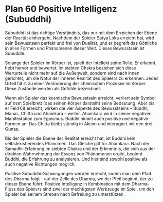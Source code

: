# Plan 60 Positive Intelligenz (Subuddhi)

Subuddhi ist das richtige Verständnis, das nur mit dem Erreichen der Ebene der Realität einhergeht. Nachdem der Spieler Satya Loka erreicht hat, wird sein Bewusstsein perfekt und frei von Dualität, und er begreift das Göttliche in allen Formen und Phänomenen dieser Welt. Dieses Bewusstsein ist Subuddhi.

Solange der Spieler im Körper ist, spielt der Intellekt seine Rolle. Er erkennt, hebt hervor und bewertet. Im siebten Chakra beziehen sich diese Werturteile nicht mehr auf die Außenwelt, sondern sind nach innen gerichtet, um die Natur der inneren Realität des Spielers zu erkennen. Jedes Urteil führt zu einer Veränderung der chemischen Prozesse im Körper. Diese Zustände werden als Gefühle bezeichnet.

Wenn ein Spieler das kosmische Bewusstsein erreicht, verliert sein Symbol auf dem Spielbrett (das seinen Körper darstellt) seine Bedeutung. Aber bis er Feld 68 erreicht, wirken die vier Aspekte des Bewusstseins – Buddhi, Manas, Chitta und Ahamkara – weiter. Ahamkara wird in seiner negativen Manifestation zum Egoismus. Buddhi nimmt auch positive und negative Formen an. Das Chitta bleibt ständig in Aktion und interagiert mit den drei Gunas.

Bis der Spieler die Ebene der Realität erreicht hat, ist Buddhi kein selbstexistierendes Phänomen. Das Gleiche gilt für Ahamkara. Nach der Samadhi-Erfahrung im siebten Chakra und der Erkenntnis, die sich aus der direkten Wahrnehmung der Essenz von Phänomenen ergibt, beginnt Buddhi, die Erfahrung zu analysieren. Und hier sind sowohl positive als auch negative Richtungen möglich.

Positive Subuddhi-Schwingungen werden erreicht, indem man dem Pfad des Dharma folgt – auf der Zelle des Dharma, wo der Pfeil beginnt, der zu dieser Ebene führt. Positive Intelligenz in Kombination mit dem Dharma-Fluss des Spielers sind zwei der mächtigsten Werkzeuge im Spiel, um den Spieler bei seinem Streben nach Befreiung zu unterstützen.
